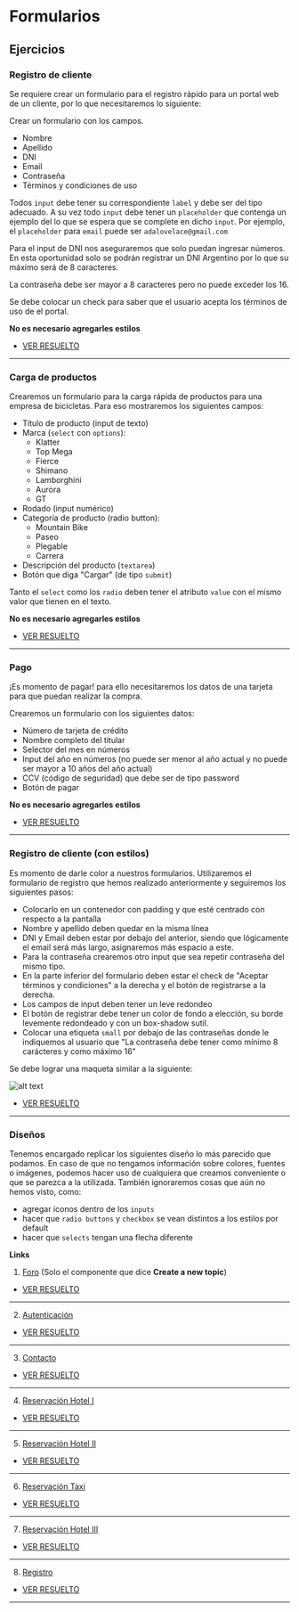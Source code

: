 # Formularios

## Ejercicios

### Registro de cliente

Se requiere crear un formulario para el registro rápido para un portal web de un cliente, por lo que necesitaremos lo siguiente:

Crear un formulario con los campos.

- Nombre
- Apellido
- DNI
- Email
- Contraseña
- Términos y condiciones de uso

Todos `input` debe tener su correspondiente `label` y debe ser del tipo adecuado. A su vez todo `input` debe tener un `placeholder` que contenga un ejemplo del lo que se espera que se complete en dicho `input`. Por ejemplo, el `placeholder` para `email` puede ser `adalovelace@gmail.com`

Para el input de DNI nos aseguraremos que solo puedan ingresar números. En esta oportunidad solo se podrán registrar un DNI Argentino por lo que su máximo será de 8 caracteres.

La contraseña debe ser mayor a 8 caracteres pero no puede exceder los 16.

Se debe colocar un check para saber que el usuario acepta los términos de uso de el portal.

**No es necesario agregarles estilos**

- [VER RESUELTO](https://magamahe.github.io/TRABAJOS_ADA/FRONTEND_/MODULO_2/CLASE_10/ejercicio_01_Cliente/index.html) 


---

### Carga de productos

Crearemos un formulario para la carga rápida de productos para una empresa de bicicletas. Para eso mostraremos los siguientes campos:

- Título de producto (input de texto)
- Marca (`select` con `options`):
  - Klatter
  - Top Mega
  - Fierce
  - Shimano
  - Lamborghini
  - Aurora
  - GT
- Rodado (input numérico)
- Categoría de producto (radio button):
  - Mountain Bike
  - Paseo
  - Plegable
  - Carrera
- Descripción del producto (`textarea`)
- Botón que diga "Cargar" (de tipo `submit`)

Tanto el `select` como los `radio` deben tener el atributo `value` con el mismo valor que tienen en el texto.

**No es necesario agregarles estilos**

- [VER RESUELTO](https://magamahe.github.io/TRABAJOS_ADA/FRONTEND_/MODULO_2/CLASE_10/ejercicio_02_Productos/index.html) 
---

### Pago

¡Es momento de pagar! para ello necesitaremos los datos de una tarjeta para que puedan realizar la compra.

Crearemos un formulario con los siguientes datos:

- Número de tarjeta de crédito
- Nombre completo del titular
- Selector del mes en números
- Input del año en números (no puede ser menor al año actual y no puede ser mayor a 10 años del año actual)
- CCV (código de seguridad) que debe ser de tipo password
- Botón de pagar

**No es necesario agregarles estilos**

- [VER RESUELTO](https://magamahe.github.io/TRABAJOS_ADA/FRONTEND_/MODULO_2/CLASE_10/ejercicio_03_Pago/index.html) 
---

### Registro de cliente (con estilos)

Es momento de darle color a nuestros formularios. Utilizaremos el formulario de registro que hemos realizado anteriormente y seguiremos los siguientes pasos:

- Colocarlo en un contenedor con padding y que esté centrado con respecto a la pantalla
- Nombre y apellido deben quedar en la misma línea
- DNI y Email deben estar por debajo del anterior, siendo que lógicamente el email será más largo, asignaremos más espacio a este.
- Para la contraseña crearemos otro input que sea repetir contraseña del mismo tipo.
- En la parte inferior del formulario deben estar el check de "Aceptar términos y condiciones" a la derecha y el botón de registrarse a la derecha.
- Los campos de input deben tener un leve redondeo
- El botón de registrar debe tener un color de fondo a elección, su borde levemente redondeado y con un box-shadow sutil.
- Colocar una etiqueta `small` por debajo de las contraseñas donde le indiquemos al usuario que "La contraseña debe tener como mínimo 8 carácteres y como máximo 16"

Se debe lograr una maqueta similar a la siguiente:

![alt text](https://i.ibb.co/9rPNFRV/formulario-fw.png)
- [VER RESUELTO](https://magamahe.github.io/TRABAJOS_ADA/FRONTEND_/MODULO_2/CLASE_10/eejercicio_04_Registro_Cliente/index.html) 
---

### Diseños

Tenemos encargado replicar los siguientes diseño lo más parecido que podamos. En caso de que no tengamos información sobre colores, fuentes o imágenes, podemos hacer uso de cualquiera que creamos conveniente o que se parezca a la utilizada. También ignoraremos cosas que aún no hemos visto, como:

- agregar íconos dentro de los `inputs`
- hacer que `radio buttons` y `checkbox` se vean distintos a los estilos por default
- hacer que `selects` tengan una flecha diferente

**Links**

1) [Foro](https://uidesigndaily.com/posts/sketch-forum-components-card-dropdown-list-form-day-1153) (Solo el componente que dice **Create a new topic**)

- [VER RESUELTO](https://magamahe.github.io/TRABAJOS_ADA/FRONTEND_/MODULO_2/CLASE_10/ejercicio_01_Cliente/index.html) 
---

2. [Autenticación](https://uidesigndaily.com/posts/sketch-login-log-in-authentication-day-559)
- [VER RESUELTO](https://magamahe.github.io/TRABAJOS_ADA/FRONTEND_/MODULO_2/CLASE_10/ejercicio_05_2_Autenticacion/index.html) 
---

3. [Contacto](https://uidesigndaily.com/posts/sketch-contact-page-form-website-day-915)
- [VER RESUELTO](https://magamahe.github.io/TRABAJOS_ADA/FRONTEND_/MODULO_2/CLASE_10/ejercicio_05_3_Contacto/index.html) 
---

4. [Reservación Hotel I](https://colorlib.com/etc/bforms/colorlib-booking-1/)
- [VER RESUELTO](https://magamahe.github.io/TRABAJOS_ADA/FRONTEND_/MODULO_2/CLASE_10/ejercicio_05_4_HotelI/index.html) 
---

5. [Reservación Hotel II](https://colorlib.com/etc/bforms/colorlib-booking-11/)
- [VER RESUELTO](https://magamahe.github.io/TRABAJOS_ADA/FRONTEND_/MODULO_2/CLASE_10/ejercicio_05_5_HotelII/index.html) 
---

6. [Reservación Taxi](https://colorlib.com/etc/bforms/colorlib-booking-4/)
- [VER RESUELTO](https://magamahe.github.io/TRABAJOS_ADA/FRONTEND_/MODULO_2/CLASE_10/ejercicio_05_6_Taxi/index.html) 
---

7. [Reservación Hotel III](https://uidesigndaily.com/posts/sketch-quick-reservation-hotel-booking-form-day-578)
- [VER RESUELTO](https://magamahe.github.io/TRABAJOS_ADA/FRONTEND_/MODULO_2/CLASE_10/ejercicio_05_7_HotelIII/index.html) 
---

8. [Registro](https://dribbble.com/shots/5499795-Sign-Up/attachments)
- [VER RESUELTO](https://magamahe.github.io/TRABAJOS_ADA/FRONTEND_/MODULO_2/CLASE_10/ejercicio_05_8_Registro/index.html) 
---